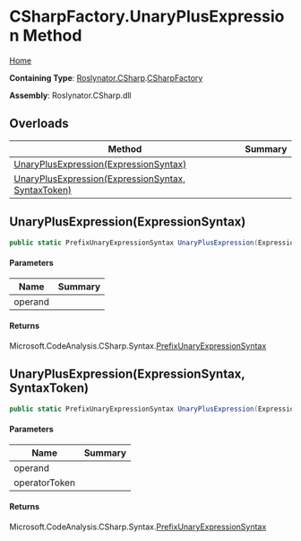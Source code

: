 # CSharpFactory\.UnaryPlusExpression Method

[Home](../../../../README.md)

**Containing Type**: [Roslynator.CSharp](../../README.md)\.[CSharpFactory](../README.md)

**Assembly**: Roslynator\.CSharp\.dll

## Overloads

| Method | Summary |
| ------ | ------- |
| [UnaryPlusExpression(ExpressionSyntax)](#Roslynator_CSharp_CSharpFactory_UnaryPlusExpression_Microsoft_CodeAnalysis_CSharp_Syntax_ExpressionSyntax_) | |
| [UnaryPlusExpression(ExpressionSyntax, SyntaxToken)](#Roslynator_CSharp_CSharpFactory_UnaryPlusExpression_Microsoft_CodeAnalysis_CSharp_Syntax_ExpressionSyntax_Microsoft_CodeAnalysis_SyntaxToken_) | |

## UnaryPlusExpression\(ExpressionSyntax\)<a name="Roslynator_CSharp_CSharpFactory_UnaryPlusExpression_Microsoft_CodeAnalysis_CSharp_Syntax_ExpressionSyntax_"></a>

```csharp
public static PrefixUnaryExpressionSyntax UnaryPlusExpression(ExpressionSyntax operand)
```

#### Parameters

| Name | Summary |
| ---- | ------- |
| operand | |

#### Returns

Microsoft\.CodeAnalysis\.CSharp\.Syntax\.[PrefixUnaryExpressionSyntax](https://docs.microsoft.com/en-us/dotnet/api/microsoft.codeanalysis.csharp.syntax.prefixunaryexpressionsyntax)

## UnaryPlusExpression\(ExpressionSyntax, SyntaxToken\)<a name="Roslynator_CSharp_CSharpFactory_UnaryPlusExpression_Microsoft_CodeAnalysis_CSharp_Syntax_ExpressionSyntax_Microsoft_CodeAnalysis_SyntaxToken_"></a>

```csharp
public static PrefixUnaryExpressionSyntax UnaryPlusExpression(ExpressionSyntax operand, SyntaxToken operatorToken)
```

#### Parameters

| Name | Summary |
| ---- | ------- |
| operand | |
| operatorToken | |

#### Returns

Microsoft\.CodeAnalysis\.CSharp\.Syntax\.[PrefixUnaryExpressionSyntax](https://docs.microsoft.com/en-us/dotnet/api/microsoft.codeanalysis.csharp.syntax.prefixunaryexpressionsyntax)

